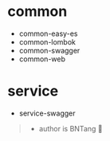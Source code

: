 # common

- common-easy-es
- common-lombok
- common-swagger
- common-web

# service

- service-swagger

> - author is BNTang 🐤
